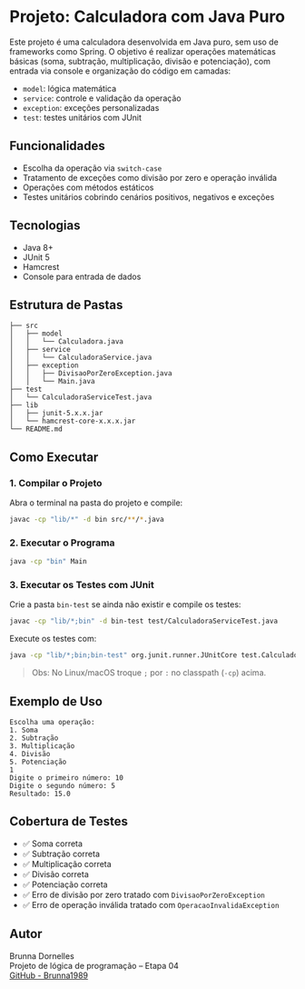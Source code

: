 # Projeto: Calculadora com Java Puro

Este projeto é uma calculadora desenvolvida em Java puro, sem uso de frameworks como Spring. O objetivo é realizar operações matemáticas básicas (soma, subtração, multiplicação, divisão e potenciação), com entrada via console e organização do código em camadas:

- `model`: lógica matemática
- `service`: controle e validação da operação
- `exception`: exceções personalizadas
- `test`: testes unitários com JUnit

## Funcionalidades

- Escolha da operação via `switch-case`
- Tratamento de exceções como divisão por zero e operação inválida
- Operações com métodos estáticos
- Testes unitários cobrindo cenários positivos, negativos e exceções

## Tecnologias

- Java 8+
- JUnit 5
- Hamcrest
- Console para entrada de dados

## Estrutura de Pastas

```
├── src
│   ├── model
│   │   └── Calculadora.java
│   ├── service
│   │   └── CalculadoraService.java
│   ├── exception
│   │   ├── DivisaoPorZeroException.java
│   │   └── Main.java
├── test
│   └── CalculadoraServiceTest.java
├── lib
│   ├── junit-5.x.x.jar
│   └── hamcrest-core-x.x.x.jar
└── README.md
```

## Como Executar

### 1. Compilar o Projeto

Abra o terminal na pasta do projeto e compile:

```bash
javac -cp "lib/*" -d bin src/**/*.java
```

### 2. Executar o Programa

```bash
java -cp "bin" Main
```

### 3. Executar os Testes com JUnit

Crie a pasta `bin-test` se ainda não existir e compile os testes:

```bash
javac -cp "lib/*;bin" -d bin-test test/CalculadoraServiceTest.java
```

Execute os testes com:

```bash
java -cp "lib/*;bin;bin-test" org.junit.runner.JUnitCore test.CalculadoraServiceTest
```

> Obs: No Linux/macOS troque `;` por `:` no classpath (`-cp`) acima.

## Exemplo de Uso

```
Escolha uma operação: 
1. Soma
2. Subtração
3. Multiplicação
4. Divisão
5. Potenciação
1
Digite o primeiro número: 10
Digite o segundo número: 5
Resultado: 15.0
```

## Cobertura de Testes

- ✅ Soma correta
- ✅ Subtração correta
- ✅ Multiplicação correta
- ✅ Divisão correta
- ✅ Potenciação correta
- ✅ Erro de divisão por zero tratado com `DivisaoPorZeroException`
- ✅ Erro de operação inválida tratado com `OperacaoInvalidaException`

## Autor

Brunna Dornelles  
Projeto de lógica de programação – Etapa 04  
[GitHub - Brunna1989](https://github.com/Brunna1989)


